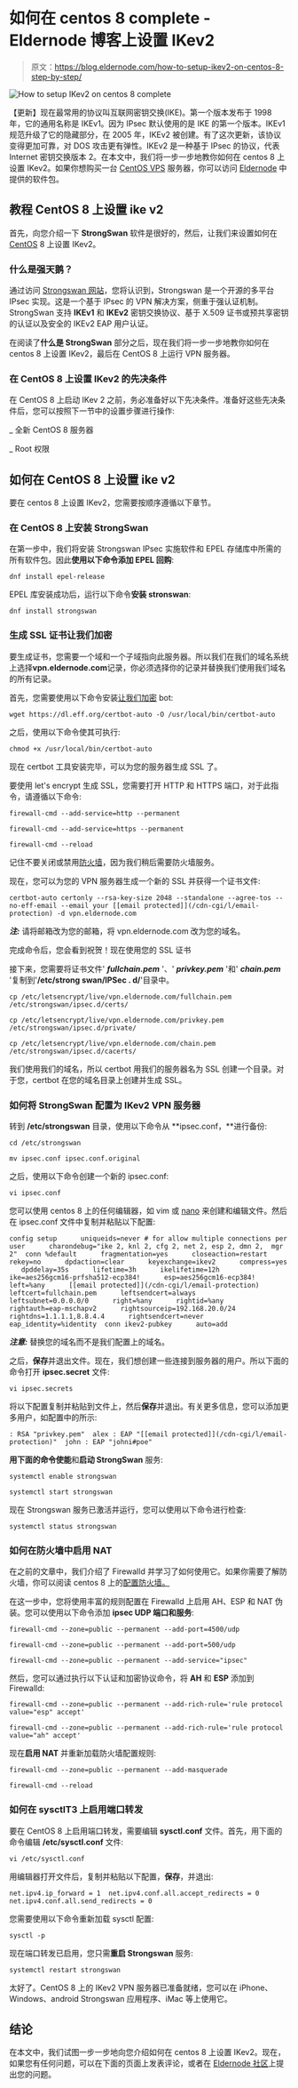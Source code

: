 # 如何在 centos 8 complete - Eldernode 博客上设置 IKev2

> 原文：<https://blog.eldernode.com/how-to-setup-ikev2-on-centos-8-step-by-step/>

![How to setup IKev2 on centos 8 complete](img/79fc1964f25ce7e0b8e7c14ad0ed16a2.png)

【更新】现在最常用的协议叫互联网密钥交换(IKE)。第一个版本发布于 1998 年，它的通用名称是 IKEv1。因为 IPsec 默认使用的是 IKE 的第一个版本。IKEv1 规范升级了它的隐藏部分，在 2005 年，IKEv2 被创建。有了这次更新，该协议变得更加可靠，对 DOS 攻击更有弹性。IKEv2 是一种基于 IPsec 的协议，代表 Internet 密钥交换版本 2。在本文中，我们将一步一步地教你如何在 centos 8 上设置 IKev2。如果你想购买一台 [CentOS VPS](https://eldernode.com/centos-vps) 服务器，你可以访问 [Eldernode](https://eldernode.com/) 中提供的软件包。

## **教程 CentOS 8 上设置 ike v2**

首先，向您介绍一下 **StrongSwan** 软件是很好的，然后，让我们来设置如何在 [CentOS](https://blog.eldernode.com/tag/centos/) 8 上设置 IKev2。

### **什么是强天鹅？**

通过访问 [Strongswan 网站](https://www.strongswan.org/)，您将认识到，Strongswan 是一个开源的多平台 IPsec 实现。这是一个基于 IPsec 的 VPN 解决方案，侧重于强认证机制。StrongSwan 支持 **IKEv1** 和 **IKEv2** 密钥交换协议、基于 X.509 证书或预共享密钥的认证以及安全的 IKEv2 EAP 用户认证。

在阅读了**什么是 StrongSwan** 部分之后，现在我们将一步一步地教你如何在 centos 8 上设置 IKev2，最后在 CentOS 8 上运行 VPN 服务器。

### 在 CentOS 8 上设置 IKev2 的先决条件

在 CentOS 8 上启动 IKev 2 之前，务必准备好以下先决条件。准备好这些先决条件后，您可以按照下一节中的设置步骤进行操作:

_ 全新 CentOS 8 服务器

_ Root 权限

## **如何在 CentOS 8 上设置 ike v2**

要在 centos 8 上设置 IKev2，您需要按顺序遵循以下章节。

### **在 CentOS 8** 上安装 StrongSwan

在第一步中，我们将安装 Strongswan IPsec 实施软件和 EPEL 存储库中所需的所有软件包。因此**使用以下命令添加 EPEL 回购**:

```
dnf install epel-release
```

EPEL 库安装成功后，运行以下命令**安装 stronswan**:

```
dnf install strongswan
```

### **生成 SSL 证书让我们加密**

要生成证书，您需要一个域和一个子域指向此服务器。所以我们在我们的域名系统上选择**vpn.eldernode.com**记录，你必须选择你的记录并替换我们使用我们域名的所有记录。

首先，您需要使用以下命令安装[让我们加密](https://letsencrypt.org/) bot:

```
wget https://dl.eff.org/certbot-auto -O /usr/local/bin/certbot-auto
```

之后，使用以下命令使其可执行:

```
chmod +x /usr/local/bin/certbot-auto
```

现在 certbot 工具安装完毕，可以为您的服务器生成 SSL 了。

要使用 let's encrypt 生成 SSL，您需要打开 HTTP 和 HTTPS 端口，对于此指令，请遵循以下命令:

```
firewall-cmd --add-service=http --permanent 
```

```
firewall-cmd --add-service=https --permanent
```

```
firewall-cmd --reload
```

记住不要关闭或禁用[防火墙](https://blog.eldernode.com/configure-firewalld-on-centos-8/)，因为我们稍后需要防火墙服务。

现在，您可以为您的 VPN 服务器生成一个新的 SSL 并获得一个证书文件:

```
certbot-auto certonly --rsa-key-size 2048 --standalone --agree-tos --no-eff-email --email your [[email protected]](/cdn-cgi/l/email-protection) -d vpn.eldernode.com
```

***注:*** 请将邮箱改为您的邮箱，将 vpn.eldernode.com 改为您的域名。

完成命令后，您会看到祝贺！现在使用您的 SSL 证书

接下来，您需要将证书文件' ***fullchain.pem*** '、' ***privkey.pem*** '和' ***chain.pem*** '复制到'**/etc/strong swan/IPSec . d/**'目录中。

```
cp /etc/letsencrypt/live/vpn.eldernode.com/fullchain.pem /etc/strongswan/ipsec.d/certs/ 
```

```
cp /etc/letsencrypt/live/vpn.eldernode.com/privkey.pem /etc/strongswan/ipsec.d/private/ 
```

```
cp /etc/letsencrypt/live/vpn.eldernode.com/chain.pem /etc/strongswan/ipsec.d/cacerts/
```

我们使用我们的域名，所以 certbot 用我们的服务器名为 SSL 创建一个目录。对于您，certbot 在您的域名目录上创建并生成 SSL。

### **如何将 StrongSwan 配置为 IKev2 VPN 服务器**

转到 **/etc/strongswan** 目录，使用以下命令从 **ipsec.conf，**进行备份:

```
cd /etc/strongswan 
```

```
mv ipsec.conf ipsec.conf.original
```

之后，使用以下命令创建一个新的 ipsec.conf:

```
vi ipsec.conf
```

您可以使用 centos 8 上的任何编辑器，如 vim 或 [nano](https://blog.eldernode.com/how-to-install-and-use-nano-text-editor/) 来创建和编辑文件。然后在 ipsec.conf 文件中复制并粘贴以下配置:

```
config setup      uniqueids=never # for allow multiple connections per user      charondebug="ike 2, knl 2, cfg 2, net 2, esp 2, dmn 2,  mgr 2"  conn %default      fragmentation=yes      closeaction=restart      rekey=no      dpdaction=clear      keyexchange=ikev2      compress=yes      dpddelay=35s      lifetime=3h      ikelifetime=12h      ike=aes256gcm16-prfsha512-ecp384!      esp=aes256gcm16-ecp384!      left=%any      [[email protected]](/cdn-cgi/l/email-protection)      leftcert=fullchain.pem      leftsendcert=always      leftsubnet=0.0.0.0/0      right=%any      rightid=%any      rightauth=eap-mschapv2      rightsourceip=192.168.20.0/24      rightdns=1.1.1.1,8.8.4.4      rightsendcert=never      eap_identity=%identity  conn ikev2-pubkey      auto=add
```

***注意:*** 替换您的域名而不是我们配置上的域名。

之后，**保存**并退出文件。现在，我们想创建一些连接到服务器的用户。所以下面的命令打开 **ipsec.secret** 文件:

```
vi ipsec.secrets
```

将以下配置复制并粘贴到文件上，然后**保存**并退出。有关更多信息，您可以添加更多用户，如配置中的所示:

```
: RSA "privkey.pem"  alex : EAP "[[email protected]](/cdn-cgi/l/email-protection)"  john : EAP "johni#poe"
```

**用下面的命令使能**和**启动 StrongSwan** 服务:

```
systemctl enable strongswan 
```

```
systemctl start strongswan
```

现在 Strongswan 服务已激活并运行，您可以使用以下命令进行检查:

```
systemctl status strongswan
```

### **如何在防火墙中启用 NAT**

在之前的文章中，我们介绍了 Firewalld 并学习了如何使用它。如果你需要了解防火墙，你可以阅读 centos 8 上的[配置防火墙。](https://blog.eldernode.com/configure-firewalld-on-centos-8/)

在这一步中，您将使用丰富的规则配置在 Firewalld 上启用 AH、ESP 和 NAT 伪装。您可以使用以下命令添加 **ipsec UDP 端口和服务**:

```
firewall-cmd --zone=public --permanent --add-port=4500/udp 
```

```
firewall-cmd --zone=public --permanent --add-port=500/udp 
```

```
firewall-cmd --zone=public --permanent --add-service="ipsec"
```

然后，您可以通过执行以下认证和加密协议命令，将 **AH** 和 **ESP** 添加到 Firewalld:

```
firewall-cmd --zone=public --permanent --add-rich-rule='rule protocol value="esp" accept' 
```

```
firewall-cmd --zone=public --permanent --add-rich-rule='rule protocol value="ah" accept'
```

现在**启用 NAT** 并重新加载防火墙配置规则:

```
firewall-cmd --zone=public --permanent --add-masquerade 
```

```
firewall-cmd --reload
```

### **如何在 sysctl**T3 上启用端口转发

要在 CentOS 8 上启用端口转发，需要编辑 **sysctl.conf** 文件。首先，用下面的命令编辑 **/etc/sysctl.conf** 文件:

```
vi /etc/sysctl.conf
```

用编辑器打开文件后，复制并粘贴以下配置，**保存**，并退出:

```
net.ipv4.ip_forward = 1  net.ipv4.conf.all.accept_redirects = 0  net.ipv4.conf.all.send_redirects = 0
```

您需要使用以下命令重新加载 sysctl 配置:

```
sysctl -p
```

现在端口转发已启用，您只需**重启 Strongswan** 服务:

```
systemctl restart strongswan
```

太好了。CentOS 8 上的 IKev2 VPN 服务器已准备就绪，您可以在 iPhone、Windows、android Strongswan 应用程序、iMac 等上使用它。

## 结论

在本文中，我们试图一步一步地向您介绍如何在 centos 8 上设置 IKev2。现在，如果您有任何问题，可以在下面的页面上发表评论，或者在 [Eldernode 社区](https://community.eldernode.com/)上提出您的问题。